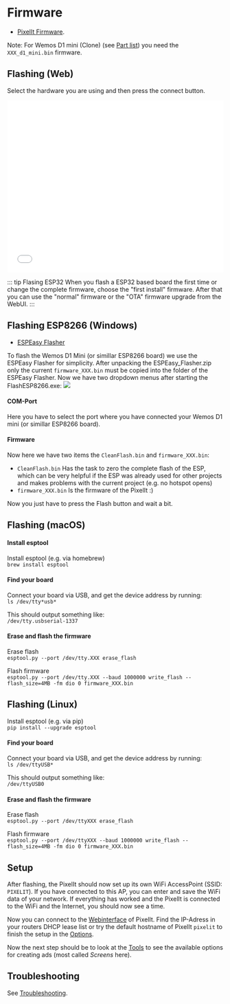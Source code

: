 # Firmware

- [PixelIt Firmware](https://github.com/pixelit-project/PixelIt/releases).

Note: For Wemos D1 mini (Clone) (see [Part list](hardware.html#parts-list)) you need the `XXX_d1_mini.bin` firmware.

## Flashing (Web)

Select the hardware you are using and then press the connect button.

<iframe id="dynamicFrame" src="/pixelit_flasher/index.html" width="100%" height="400px" frameborder="0" ></iframe>

::: tip Flasing ESP32
When you flash a ESP32 based board the first time or change the complete firmware, choose the "first install" firmware. After that you can use the "normal" firmware or the "OTA" firmware upgrade from the WebUI.
:::

## Flashing ESP8266 (Windows)

- [ESPEasy Flasher](https://www.bastelbunker.de/wp-content/uploads/ESPEasy_Flasher.zip)

To flash the Wemos D1 Mini (or simillar ESP8266 board) we use the ESPEasy Flasher for simplicity. After unpacking the ESPEasy_Flasher.zip only the current `firmware_XXX.bin` must be copied into the folder of the ESPEasy Flasher.
Now we have two dropdown menus after starting the FlashESP8266.exe:
![](/flash_esp8266.png)

#### COM-Port

Here you have to select the port where you have connected your Wemos D1 mini (or simillar ESP8266 board).

#### Firmware

Now here we have two items the `CleanFlash.bin` and `firmware_XXX.bin`:

- `CleanFlash.bin` Has the task to zero the complete flash of the ESP, which can be very helpful if the ESP was already used for other projects and makes problems with the current project (e.g. no hotspot opens)
- `firmware_XXX.bin` Is the firmware of the PixelIt :)

Now you just have to press the Flash button and wait a bit.

## Flashing (macOS)

#### Install esptool

Install esptool (e.g. via homebrew)  
`brew install esptool`

#### Find your board

Connect your board via USB, and get the device address by running:  
`ls /dev/tty*usb*`

This should output something like:  
`/dev/tty.usbserial-1337`

#### Erase and flash the firmware

Erase flash  
`esptool.py --port /dev/tty.XXX erase_flash`

Flash firmware  
`esptool.py --port /dev/tty.XXX --baud 1000000 write_flash --flash_size=4MB -fm dio 0 firmware_XXX.bin`

## Flashing (Linux)

Install esptool (e.g. via pip)  
`pip install --upgrade esptool`

#### Find your board

Connect your board via USB, and get the device address by running:  
`ls /dev/ttyUSB*`

This should output something like:  
`/dev/ttyUSB0`

#### Erase and flash the firmware

Erase flash  
`esptool.py --port /dev/ttyXXX erase_flash`

Flash firmware  
`esptool.py --port /dev/ttyXXX --baud 1000000 write_flash --flash_size=4MB -fm dio 0 firmware_XXX.bin`

## Setup

After flashing, the PixelIt should now set up its own WiFi AccessPoint (SSID: `PIXELIT`). If you have connected to this AP, you can enter and save the WiFi data of your network. If everything has worked and the PixelIt is connected to the WiFi and the Internet, you should now see a time.

Now you can connect to the [Webinterface](webinterface.html) of PixelIt. Find the IP-Adress in your routers DHCP lease list or try the default hostname of PixelIt `pixelit` to finish the setup in the [Options](webinterface.html#options).

Now the next step should be to look at the [Tools](tools.html) to see the available options for creating ads (most called _Screens_ here).

## Troubleshooting

See [Troubleshooting](troubleshooting.html).
